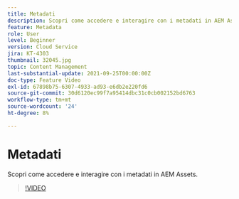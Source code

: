 ```yaml
---
title: Metadati
description: Scopri come accedere e interagire con i metadati in AEM Assets.
feature: Metadata
role: User
level: Beginner
version: Cloud Service
jira: KT-4303
thumbnail: 32045.jpg
topic: Content Management
last-substantial-update: 2021-09-25T00:00:00Z
doc-type: Feature Video
exl-id: 67898b75-6307-4933-ad93-e6db2e220fd6
source-git-commit: 30d6120ec99f7a95414dbc31c0cb002152bd6763
workflow-type: tm+mt
source-wordcount: '24'
ht-degree: 8%

---
```


# Metadati

Scopri come accedere e interagire con i metadati in AEM Assets.

>[!VIDEO](https://video.tv.adobe.com/v/32045?quality=12&learn=on)
